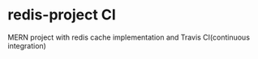 # redis-project CI
MERN project with redis cache implementation and Travis CI(continuous integration) 

